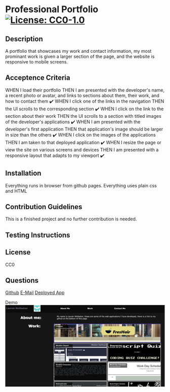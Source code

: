# Professional Portfolio       [![License: CC0-1.0](https://licensebuttons.net/l/zero/1.0/80x15.png)](http://creativecommons.org/publicdomain/zero/1.0/)

## Description

A portfolio that showcases my work and contact information, my most prominant work is given a larger section of the page, and the website is responsive to mobile screens.

## Acceptence Criteria

WHEN I load their portfolio
THEN I am presented with the developer's name, a recent photo or avatar, and links to sections about them, their work, and how to contact them
✔️
WHEN I click one of the links in the navigation
THEN the UI scrolls to the corresponding section
✔️
WHEN I click on the link to the section about their work
THEN the UI scrolls to a section with titled images of the developer's applications
✔️
WHEN I am presented with the developer's first application
THEN that application's image should be larger in size than the others
✔️
WHEN I click on the images of the applications
THEN I am taken to that deployed application
✔️
WHEN I resize the page or view the site on various screens and devices
THEN I am presented with a responsive layout that adapts to my viewport
✔️

## Installation

Everything runs in browser from github pages. Everything uses plain css and HTML

## Contribution Guidelines

This is a finished project and no further contribution is needed.

## Testing Instructions

## License

CC0

## Questions

[Github](https://github.com/LaurenWollaston)
[E-Mail](mailto:laurenofw@gmail.com)
[Deployed App](https://laurenwollaston.github.io/Module-02/)


Demo
![Demo of web app](demo.png)
